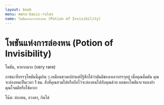 ```yaml
---
layout: book
menu: menu-basic-rules
name: โพชันแห่งการล่องหน (Potion of Invisibility)
---
```


# โพชันแห่งการล่องหน (Potion of Invisibility)

โพชัน, หายากมาก (very rare)

ภาชนะที่บรรจุโพชันนี้ดูเผิน ๆ เหมือนขวดเปล่าแต่ก็รู้สึกได้ว่ามันมีของเหลวบรรจุอยู่ เมื่อคุณดื่มมัน คุณจะล่องหนเป็นเวลา 1 ชม. สิ่งที่คุณสวมใส่หรือถือไว้จะล่องหนไปกับคุณด้วย ผลของโพชันจะจบลงถ้าคุณโจมตีหรือใช้คาถา

โน๊ต: ล่องหน, ลวงตา, กินได้
